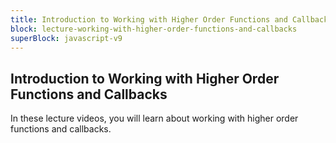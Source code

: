 ```yaml
---
title: Introduction to Working with Higher Order Functions and Callbacks
block: lecture-working-with-higher-order-functions-and-callbacks
superBlock: javascript-v9
---
```


## Introduction to Working with Higher Order Functions and Callbacks

In these lecture videos, you will learn about working with higher order functions and callbacks.

